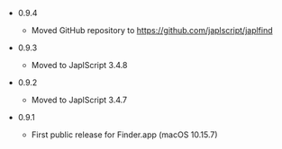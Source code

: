 - 0.9.4

  - Moved GitHub repository to https://github.com/japlscript/japlfind 


- 0.9.3

  - Moved to JaplScript 3.4.8


- 0.9.2

  - Moved to JaplScript 3.4.7
 
- 0.9.1

  - First public release for Finder.app (macOS 10.15.7)
